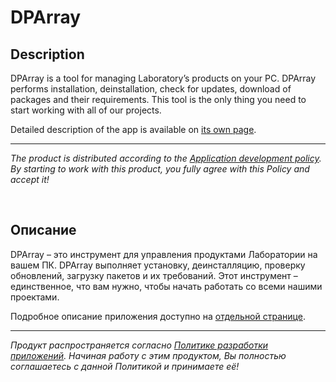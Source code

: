 # DPArray

## Description

DPArray is a tool for managing Laboratory’s products on your PC. DPArray performs installation, deinstallation,
check for updates, download of packages and their requirements. This tool is the only thing you need to start
working with all of our projects.

Detailed description of the app is available on [its own page](https://adslbarxatov.github.io/DPArray).

---

*The product is distributed according to the [Application development policy](https://adslbarxatov.github.io/ADP).
By starting to work with this product, you fully agree with this Policy and accept it!*

&nbsp;



## Описание

DPArray – это инструмент для управления продуктами Лаборатории на вашем ПК. DPArray выполняет установку,
деинсталляцию, проверку обновлений, загрузку пакетов и их требований. Этот инструмент – единственное,
что вам нужно, чтобы начать работать со всеми нашими проектами.

Подробное описание приложения доступно на [отдельной странице](https://adslbarxatov.github.io/DPArray/ru).

---

*Продукт распространяется согласно [Политике разработки приложений](https://adslbarxatov.github.io/ADP/ru).
Начиная работу с этим продуктом, Вы полностью соглашаетесь с данной Политикой и принимаете её!*
